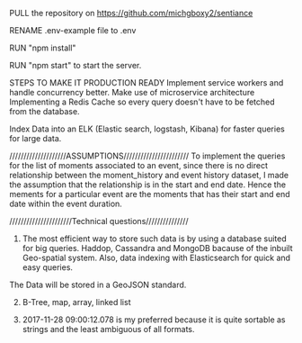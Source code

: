 PULL the repository on https://github.com/michgboxy2/sentiance

RENAME .env-example file to .env

RUN "npm install"

RUN "npm start" to start the server.

STEPS TO MAKE IT PRODUCTION READY
Implement service workers and handle concurrency better.
Make use of microservice architecture
Implementing a Redis Cache so every query doesn't have to be fetched from the database.

Index Data into an ELK (Elastic search, logstash, Kibana) for faster queries for large data.

////////////////////ASSUMPTIONS///////////////////////
To implement the queries for the list of moments associated to an event, since there is no direct relationship between the moment_history and event history dataset, I made the assumption that the relationship is in the start and end date. Hence the mements for a particular event are the moments that has their start and end date within the event duration.

//////////////////////Technical questions///////////////

1. The most efficient way to store such data is by using a database suited for big queries. Haddop, Cassandra and MongoDB bacause of the inbuilt Geo-spatial system. Also, data indexing with Elasticsearch for quick and easy queries.

The Data will be stored in a GeoJSON standard.

2. B-Tree, map, array, linked list

3. 2017-11-28 09:00:12.078 is my preferred because it is quite sortable as strings and the least ambiguous of all formats.
